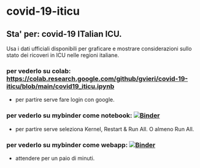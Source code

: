 # covid-19-iticu

## Sta' per: covid-19 ITalian ICU. 

Usa i dati ufficiali disponibili per graficare e mostrare considerazioni sullo stato dei ricoveri in ICU nelle regioni italiane. 


### per vederlo su colab: https://colab.research.google.com/github/gvieri/covid-19-iticu/blob/main/covid19_iticu.ipynb
* per partire serve fare login con google.


### per vederlo su mybinder come notebook: [![Binder](https://mybinder.org/badge_logo.svg)](https://mybinder.org/v2/gh/gvieri/covid-19-iticu/main?filepath=covid19_iticu.ipynb)
* per partire serve seleziona Kernel, Restart & Run All. O almeno Run All.  
 

### per vederlo su mybinder come webapp: [![Binder](https://mybinder.org/badge_logo.svg)](https://mybinder.org/v2/gh/gvieri/covid-19-iticu/main?urlpath=apps%2Fcovid19_iticu.ipynb)
* attendere per un paio di minuti. 
 
